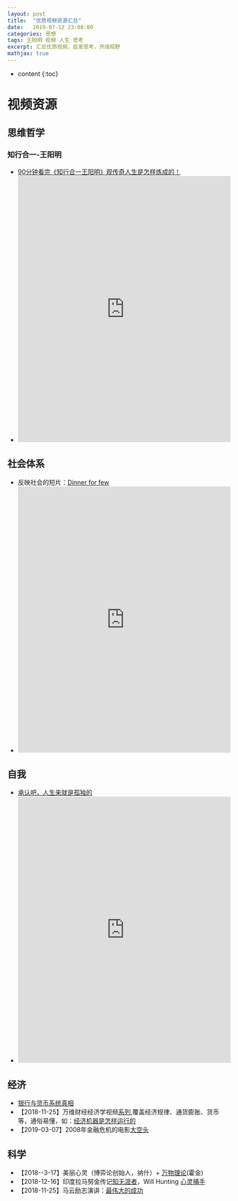 ```yaml
---
layout: post
title:  "优质视频资源汇总"
date:   2019-07-12 23:08:00
categories: 思想
tags: 王阳明 视频 人生 思考
excerpt: 汇总优质视频，启发思考，开阔视野
mathjax: true
---
```


* content
{:toc}

# 视频资源
## 思维哲学
### 知行合一-王阳明
- [90分钟看完《知行合一王阳明》观传奇人生是怎样炼成的！](https://www.365yg.com/a6679033057569145357#mid=1626597192389645)
- <iframe src="https://www.365yg.com/a6679033057569145357#mid=1626597192389645" scrolling="no" border="0" frameborder="no" framespacing="0" allowfullscreen="true" height="600" width="100%"> </iframe>

## 社会体系

- 反映社会的短片：[Dinner for few](http://www.365yg.com/a6604023738310590980/#mid=1605851765491715)
- <iframe src="http://www.365yg.com/a6604023738310590980/#mid=1605851765491715" scrolling="no" border="0" frameborder="no" framespacing="0" allowfullscreen="true" height="600" width="100%"> </iframe>

## 自我
- [承认吧，人生来就是孤独的](https://www.365yg.com/a6641087299998188035#mid=5543467706)
- <iframe src="https://www.365yg.com/a6641087299998188035#mid=5543467706" scrolling="no" border="0" frameborder="no" framespacing="0" allowfullscreen="true" height="600" width="100%"> </iframe>

## 经济

- [银行与货币系统真相](https://v.qq.com/x/page/h0128ecsb8f.html)
- 【2018-11-25】万维财经经济学视频[系列](https://www.365yg.com/c/user/51414569980/),覆盖经济规律、通货膨胀、货币等，通俗易懂，如：[经济机器是怎样运行的](http://www.365yg.com/i6617283549709992455/#mid=51415239994)
- 【2019-03-07】2008年金融危机的电影[大空头](https://www.365yg.com/a6624281300087865859#mid=1556765139678210)

## 科学
- 【2018--3-17】美丽心灵（博弈论创始人，纳什）+ [万物理论](https://pan.baidu.com/s/1HdrJpd-OXp371A8m9PI_Eg)(霍金)
- 【2018-12-16】印度拉马努金传记[知无涯者](https://www.iqiyi.com/v_19rra55zk8.html?vfm=2008_aldbd)，Will Hunting [心灵捕手](https://www.bilibili.com/video/av22771407?from=search&seid=2102098560566397389)
- 【2018-11-25】马云励志演讲：[最伟大的成功](https://www.365yg.com/a6623610909505880584#mid=1561866780362754)


